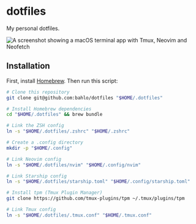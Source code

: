 # dotfiles

My personal dotfiles.

![A screenshot showing a macOS terminal app with Tmux, Neovim and Neofetch](https://github.com/user-attachments/assets/e42d99e2-1cc5-4038-8ce0-cb4bd519e74a)

## Installation

First, install [Homebrew](https://brew.sh).
Then run this script:

```sh
# Clone this repository
git clone git@github.com:bahlo/dotfiles "$HOME/.dotfiles"

# Install Homebrew dependencies
cd "$HOME/.dotfiles" && brew bundle

# Link the ZSH config
ln -s "$HOME/.dotfiles/.zshrc" "$HOME/.zshrc"

# Create a .config directory
mkdir -p "$HOME/.config"

# Link Neovim config
ln -s "$HOME/.dotfiles/nvim" "$HOME/.config/nvim"

# Link Starship config
ln -s "$HOME/.dotfiles/starship.toml" "$HOME/.config/starship.toml"

# Install tpm (Tmux Plugin Manager)
git clone https://github.com/tmux-plugins/tpm ~/.tmux/plugins/tpm

# Link Tmux config
ln -s "$HOME/.dotfiles/.tmux.conf" "$HOME/.tmux.conf"
```
